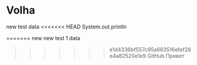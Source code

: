 # Volha
new test data
<<<<<<< HEAD
System.out.println

=======
new new test 1 data
>>>>>>> e1d4336bf557c95a663516efef28e4a82520e1e9
>>>>>>> GitHub Привет
